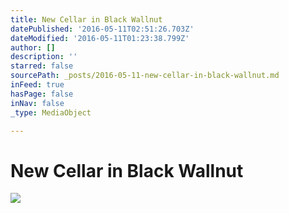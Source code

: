 ```yaml
---
title: New Cellar in Black Wallnut
datePublished: '2016-05-11T02:51:26.703Z'
dateModified: '2016-05-11T01:23:38.799Z'
author: []
description: ''
starred: false
sourcePath: _posts/2016-05-11-new-cellar-in-black-wallnut.md
inFeed: true
hasPage: false
inNav: false
_type: MediaObject

---
```

# New Cellar in Black Wallnut
![](https://the-grid-user-content.s3-us-west-2.amazonaws.com/69ba6ae2-45c7-4b9c-97c7-de03322a3278.jpg)